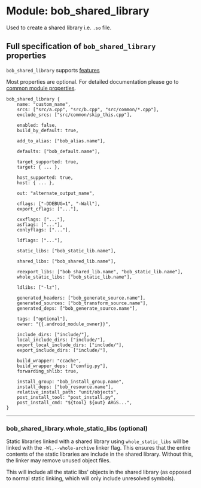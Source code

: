 Module: bob_shared_library
==========================

Used to create a shared library i.e. `.so` file.

## Full specification of `bob_shared_library` properties
`bob_shared_library` supports [features](../features.md)

Most properties are optional. For detailed documentation
please go to [common module properties](common_module_properties.md).

```bp
bob_shared_library {
    name: "custom_name",
    srcs: ["src/a.cpp", "src/b.cpp", "src/common/*.cpp"],
    exclude_srcs: ["src/common/skip_this.cpp"],

    enabled: false,
    build_by_default: true,

    add_to_alias: ["bob_alias.name"],

    defaults: ["bob_default.name"],

    target_supported: true,
    target: { ... },

    host_supported: true,
    host: { ... },

    out: "alternate_output_name",

    cflags: ["-DDEBUG=1", "-Wall"],
    export_cflags: ["..."],

    cxxflags: ["..."],
    asflags: ["..."],
    conlyflags: ["..."],

    ldflags: ["..."],

    static_libs: ["bob_static_lib.name"],

    shared_libs: ["bob_shared_lib.name"],

    reexport_libs: ["bob_shared_lib.name", "bob_static_lib.name"],
    whole_static_libs: ["bob_static_lib.name"],

    ldlibs: ["-lz"],

    generated_headers: ["bob_generate_source.name"],
    generated_sources: ["bob_transform_source.name"],
    generated_deps: ["bob_generate_source.name"],

    tags: ["optional"],
    owner: "{{.android_module_owner}}",

    include_dirs: ["include/"],
    local_include_dirs: ["include/"],
    export_local_include_dirs: ["include/"],
    export_include_dirs: ["include/"],

    build_wrapper: "ccache",
    build_wrapper_deps: ["config.py"],
    forwarding_shlib: true,

    install_group: "bob_install_group.name",
    install_deps: ["bob_resource.name"],
    relative_install_path: "unit/objects",
    post_install_tool: "post_install.py",
    post_install_cmd: "${tool} ${out} ARGS...",
}
```

----
### **bob_shared_library.whole_static_libs** (optional)

Static libraries linked with a shared library using `whole_static_libs` will be
linked with the `-Wl,--whole-archive` linker flag. This ensures that the entire
contents of the static libraries are include in the shared library. Without
this, the linker may remove unused object files.

This will include all the static libs' objects in the shared library (as
opposed to normal static linking, which will only include unresolved symbols).
